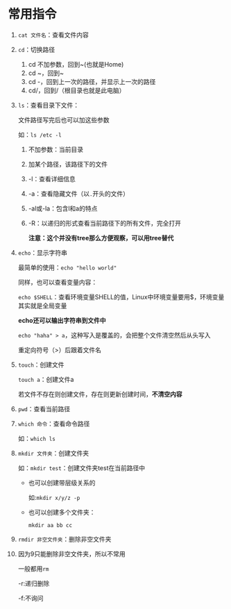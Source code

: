 # 常用指令

1. `cat 文件名`：查看文件内容

2. `cd`：切换路径

	1. cd 不加参数，回到~(也就是Home)
	2. cd ~，回到~
	3. cd -，回到上一次的路径，并显示上一次的路径
	4. cd/，回到/（根目录也就是此电脑）

3. `ls`：查看目录下文件：

	文件路径写完后也可以加这些参数

	如：`ls /etc -l`

	1. 不加参数：当前目录

	2. 加某个路径，该路径下的文件

	3. -l：查看详细信息

	4. -a：查看隐藏文件（以`.`开头的文件）

	5. -al或-la：包含l和a的特点

	6. -R：以递归的形式查看当前路径下的所有文件，完全打开

		**注意：这个并没有tree那么方便观察，可以用tree替代**

4. `echo`：显示字符串

	最简单的使用：`echo "hello world"`

	同样，也可以查看变量内容：

	`echo $SHELL`：查看环境变量SHELL的值，Linux中环境变量要用$，环境变量其实就是全局变量

	**echo还可以输出字符串到文件中**

	`echo "haha" > a`，这种写入是覆盖的，会把整个文件清空然后从头写入

	重定向符号（>）后跟着文件名

5. `touch`：创建文件

	`touch a`：创建文件a

	若文件不存在则创建文件，存在则更新创建时间，**不清空内容**

6. `pwd`：查看当前路径

7. `which 命令`：查看命令路径

	如：`which ls`

8. `mkdir 文件夹`：创建文件夹

	如：`mkdir test`：创建文件夹test在当前路径中

	- 也可以创建带层级关系的

		如:`mkdir x/y/z -p`

	- 也可以创建多个文件夹：

		`mkdir aa bb cc`

9. `rmdir 非空文件夹`：删除非空文件夹

10. 因为9只能删除非空文件夹，所以不常用

	一般都用`rm`

	-r:递归删除

	-f:不询问

	

	

	

	

	

	

	

